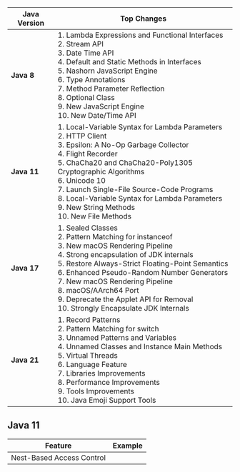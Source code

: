 | Java Version | Top Changes |
| --- | --- |
| **Java 8** | 1. Lambda Expressions and Functional Interfaces <br> 2. Stream API <br> 3. Date Time API <br> 4. Default and Static Methods in Interfaces <br> 5. Nashorn JavaScript Engine <br> 6. Type Annotations <br> 7. Method Parameter Reflection <br> 8. Optional Class <br> 9. New JavaScript Engine <br> 10. New Date/Time API |
| **Java 11** | 1. Local-Variable Syntax for Lambda Parameters <br> 2. HTTP Client <br> 3. Epsilon: A No-Op Garbage Collector <br> 4. Flight Recorder <br> 5. ChaCha20 and ChaCha20-Poly1305 Cryptographic Algorithms <br> 6. Unicode 10 <br> 7. Launch Single-File Source-Code Programs <br> 8. Local-Variable Syntax for Lambda Parameters <br> 9. New String Methods <br> 10. New File Methods |
| **Java 17** | 1. Sealed Classes <br> 2. Pattern Matching for instanceof <br> 3. New macOS Rendering Pipeline <br> 4. Strong encapsulation of JDK internals <br> 5. Restore Always-Strict Floating-Point Semantics <br> 6. Enhanced Pseudo-Random Number Generators <br> 7. New macOS Rendering Pipeline <br> 8. macOS/AArch64 Port <br> 9. Deprecate the Applet API for Removal <br> 10. Strongly Encapsulate JDK Internals |
| **Java 21** | 1. Record Patterns <br> 2. Pattern Matching for switch <br> 3. Unnamed Patterns and Variables <br> 4. Unnamed Classes and Instance Main Methods <br> 5. Virtual Threads <br> 6. Language Feature <br> 7. Libraries Improvements <br> 8. Performance Improvements <br> 9. Tools Improvements <br> 10. Java Emoji Support Tools |

## Java 11
| Feature | Example |
|---- | ---- |
| Nest-Based Access Control | |
